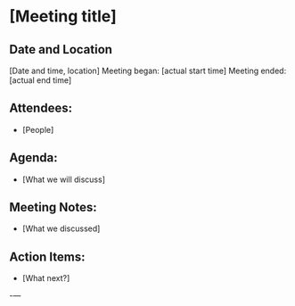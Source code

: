 # [Meeting title]

## Date and Location
[Date and time, location]
Meeting began: [actual start time]
Meeting ended: [actual end time]

## Attendees:
- [People]

## Agenda:
- [What we will discuss]

## Meeting Notes:
- [What we discussed]

## Action Items:
- [What next?]

-—
